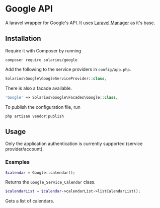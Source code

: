 # Google API

A laravel wrapper for Google's API. It uses [Laravel Manager](https://github.com/GrahamCampbell/Laravel-Manager) as it's base.

## Installation

Require it with Composer by running

```
composer require solarios/google
```

Add the following to the service providers in `config/app.php`.
```php
Solarios\Google\GoogleServiceProvider::class,
```

There is also a facade available.
```php
'Google' => Solarios\Google\Facades\Google::class,
```

To publish the configuration file, run
```
php artisan vendor:publish
```

## Usage
Only the application authentication is currently supported (service provider/account).


### Examples
```php
$calendar = Google::calendar();
```
Returns the `Google_Service_Calendar` class.
```php
$calendarList = $calendar->calendarList->listCalendarList();
```
Gets a list of calendars.